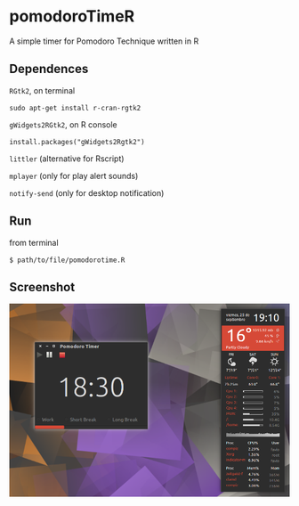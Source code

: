 # pomodoroTimeR
A simple timer for Pomodoro Technique written in R

## Dependences

`RGtk2`, on terminal 

    sudo apt-get install r-cran-rgtk2

`gWidgets2RGtk2`, on R console

    install.packages("gWidgets2Rgtk2")
  
`littler` (alternative for Rscript)  

`mplayer` (only for play alert sounds)  

`notify-send` (only for desktop notification)  

## Run

from terminal

    $ path/to/file/pomodorotime.R

## Screenshot

![Screenshot](/screenshot.png)
